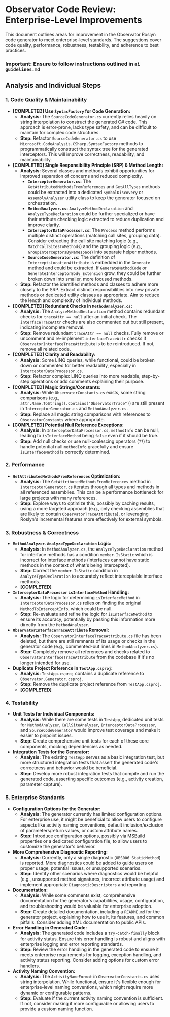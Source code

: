 # Observator Code Review: Enterprise-Level Improvements

This document outlines areas for improvement in the Observator Roslyn code generator to meet enterprise-level standards. The suggestions cover code quality, performance, robustness, testability, and adherence to best practices.

### Important: Ensure to follow instructions outlined in `ai guidelines.md`

## Analysis and Individual Steps

### 1. Code Quality & Maintainability

*   **[COMPLETED] Use `SyntaxFactory` for Code Generation:**
    *   **Analysis:** The `SourceCodeGenerator.cs` currently relies heavily on string interpolation to construct the generated C# code. This approach is error-prone, lacks type safety, and can be difficult to maintain for complex code structures.
    *   **Step:** Refactor `SourceCodeGenerator.cs` to use `Microsoft.CodeAnalysis.CSharp.SyntaxFactory` methods to programmatically construct the syntax tree for the generated interceptors. This will improve correctness, readability, and maintainability.
*   **[COMPLETED] Single Responsibility Principle (SRP) & Method Length:**
    *   **Analysis:** Several classes and methods exhibit opportunities for improved separation of concerns and reduced complexity.
        *   **`InterceptorGenerator.cs`:** The `GetAttributedMethodsFromReferences` and `GetAllTypes` methods could be extracted into a dedicated `SymbolDiscovery` or `AssemblyAnalyzer` utility class to keep the generator focused on orchestration.
        *   **`MethodAnalyzer.cs`:** `AnalyzeMethodDeclaration` and `AnalyzeTypeDeclaration` could be further specialized or have their attribute checking logic extracted to reduce duplication and improve clarity.
        *   **`InterceptorDataProcessor.cs`:** The `Process` method performs multiple distinct operations (matching call sites, grouping data). Consider extracting the call site matching logic (e.g., `MatchCallSitesToMethods`) and the grouping logic (e.g., `GroupInterceptorsByNamespace`) into separate helper methods.
        *   **`SourceCodeGenerator.cs`:** The definition of `InterceptsLocationAttribute` is embedded in the `Generate` method and could be extracted. If `GenerateMethodCode` or `GenerateInterceptorBody_Extension` grow, they could be further broken down into smaller, more focused methods.
    *   **Step:** Refactor the identified methods and classes to adhere more closely to the SRP. Extract distinct responsibilities into new private methods or dedicated utility classes as appropriate. Aim to reduce the length and complexity of individual methods.
*   **[COMPLETED] Redundant Checks in `MethodAnalyzer.cs`:**
    *   **Analysis:** The `AnalyzeMethodDeclaration` method contains redundant checks for `traceAttr == null` after an initial check. The `interfaceTraceAttr` checks are also commented out but still present, indicating incomplete removal.
    *   **Step:** Remove redundant `traceAttr == null` checks. Fully remove or uncomment and re-implement `interfaceTraceAttr` checks if `ObservatorInterfaceTraceAttribute` is to be reintroduced. If not, remove all related code.
*   **[COMPLETED] Clarity and Readability:**
    *   **Analysis:** Some LINQ queries, while functional, could be broken down or commented for better readability, especially in `InterceptorDataProcessor.cs`.
    *   **Step:** Refactor complex LINQ queries into more readable, step-by-step operations or add comments explaining their purpose.
*   **[COMPLETED] Magic Strings/Constants:**
    *   **Analysis:** While `ObservatorConstants.cs` exists, some string comparisons (e.g., `attr.Name.ToString().Contains("ObservatorTrace")`) are still present in `InterceptorGenerator.cs` and `MethodAnalyzer.cs`.
    *   **Step:** Replace all magic string comparisons with references to `ObservatorConstants` where appropriate.
*   **[COMPLETED] Potential Null Reference Exceptions:**
    *   **Analysis:** In `InterceptorDataProcessor.cs`, `methodInfo` can be null, leading to `isInterfaceMethod` being `false` even if it should be true.
    *   **Step:** Add null checks or use null-coalescing operators (`??`) to handle potential null `methodInfo` gracefully and ensure `isInterfaceMethod` is correctly determined.

### 2. Performance

*   **`GetAttributedMethodsFromReferences` Optimization:**
    *   **Analysis:** The `GetAttributedMethodsFromReferences` method in `InterceptorGenerator.cs` iterates through all types and methods in all referenced assemblies. This can be a performance bottleneck for large projects with many references.
    *   **Step:** Explore ways to optimize this, possibly by caching results, using a more targeted approach (e.g., only checking assemblies that are likely to contain `ObservatorTraceAttribute`), or leveraging Roslyn's incremental features more effectively for external symbols.

### 3. Robustness & Correctness

*   **`MethodAnalyzer.AnalyzeTypeDeclaration` Logic:**
    *   **Analysis:** In `MethodAnalyzer.cs`, the `AnalyzeTypeDeclaration` method for interface methods has a condition `member.IsStatic` which is incorrect for interface methods (interfaces cannot have static methods in the context of what's being intercepted).
    *   **Step:** Correct the `member.IsStatic` condition in `AnalyzeTypeDeclaration` to accurately reflect interceptable interface methods.
    *   **[COMPLETED]**
*   **`InterceptorDataProcessor` `isInterfaceMethod` Handling:**
    *   **Analysis:** The logic for determining `isInterfaceMethod` in `InterceptorDataProcessor.cs` relies on finding the original `MethodToInterceptInfo`, which could be null.
    *   **Step:** Re-evaluate and refine the logic for `isInterfaceMethod` to ensure its accuracy, potentially by passing this information more directly from the `MethodAnalyzer`.
*   **`ObservatorInterfaceTraceAttribute` Removal:**
    *   **Analysis:** The `ObservatorInterfaceTraceAttribute.cs` file has been deleted, but there are still remnants of its usage or checks in the generator code (e.g., commented-out lines in `MethodAnalyzer.cs`).
    *   **Step:** Completely remove all references and checks related to `ObservatorInterfaceTraceAttribute` from the codebase if it's no longer intended for use.
*   **Duplicate Project Reference in `TestApp.csproj`:**
    *   **Analysis:** `TestApp.csproj` contains a duplicate reference to `Observator.Generator.csproj`.
    *   **Step:** Remove the duplicate project reference from `TestApp.csproj`.
    *   **[COMPLETED]**

### 4. Testability

*   **Unit Tests for Individual Components:**
    *   **Analysis:** While there are some tests in `TestApp`, dedicated unit tests for `MethodAnalyzer`, `CallSiteAnalyzer`, `InterceptorDataProcessor`, and `SourceCodeGenerator` would improve test coverage and make it easier to pinpoint issues.
    *   **Step:** Create comprehensive unit tests for each of these core components, mocking dependencies as needed.
*   **Integration Tests for the Generator:**
    *   **Analysis:** The existing `TestApp` serves as a basic integration test, but more structured integration tests that assert the generated code's correctness and behavior would be beneficial.
    *   **Step:** Develop more robust integration tests that compile and run the generated code, asserting specific outcomes (e.g., activity creation, parameter capture).

### 5. Enterprise Standards

*   **Configuration Options for the Generator:**
    *   **Analysis:** The generator currently has limited configuration options. For enterprise use, it might be beneficial to allow users to configure aspects like activity naming conventions, default inclusion/exclusion of parameters/return values, or custom attribute names.
    *   **Step:** Introduce configuration options, possibly via MSBuild properties or a dedicated configuration file, to allow users to customize the generator's behavior.
*   **More Comprehensive Diagnostic Reporting:**
    *   **Analysis:** Currently, only a single diagnostic (`OBS006_StaticMethod`) is reported. More diagnostics could be added to guide users on proper usage, potential issues, or unsupported scenarios.
    *   **Step:** Identify other scenarios where diagnostics would be helpful (e.g., unsupported method signatures, incorrect attribute usage) and implement appropriate `DiagnosticDescriptors` and reporting.
*   **Documentation:**
    *   **Analysis:** While some comments exist, comprehensive documentation for the generator's capabilities, usage, configuration, and troubleshooting would be valuable for enterprise adoption.
    *   **Step:** Create detailed documentation, including a `README.md` for the generator project, explaining how to use it, its features, and common pitfalls. Consider adding XML documentation to public APIs.
*   **Error Handling in Generated Code:**
    *   **Analysis:** The generated code includes a `try-catch-finally` block for activity status. Ensure this error handling is robust and aligns with enterprise logging and error reporting standards.
    *   **Step:** Review the error handling in the generated code to ensure it meets enterprise requirements for logging, exception handling, and activity status reporting. Consider adding options for custom error handlers.
*   **Activity Naming Convention:**
    *   **Analysis:** The `ActivityNameFormat` in `ObservatorConstants.cs` uses string interpolation. While functional, ensure it's flexible enough for enterprise-level naming conventions, which might require more dynamic or configurable patterns.
    *   **Step:** Evaluate if the current activity naming convention is sufficient. If not, consider making it more configurable or allowing users to provide a custom naming function.
